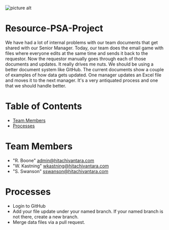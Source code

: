 ![picture alt](http://www.brightlightpictures.com/assets/images/portfolio/thethaw_header.jpg "Resource-PSA-Project")

# Resource-PSA-Project
We have had a lot of internal problems with our team documents that get shared with our Senior Manager. Today, our team does the email game with files where everyone edits at the same time and sends it back to the requestor.  Now the requestor manually goes through each of those documents and updates.  It really drives me nuts.  We should be using a better document system like GitHub.
The current documents show a couple of examples of how data gets updated.  One manager updates an Excel file and moves it to the next manager.  It's a very antiquated process and one that we should handle better.  

# Table of Contents

* [Team Members](#team-members)
* [Processes](#processes) 

# <a name="team-members"></a>Team Members
* "R. Boone" <admin@hitachivantara.com>
* "W. Kastning" <wkastning@hitachivantara.com>
* "S. Swanson" <sswanson@hitachivantara.com>

# <a name="processes"></a>Processes
* Login to GitHub
* Add your file update under your named branch. If your named branch is not there, create a new branch.
* Merge data files via a pull request.
